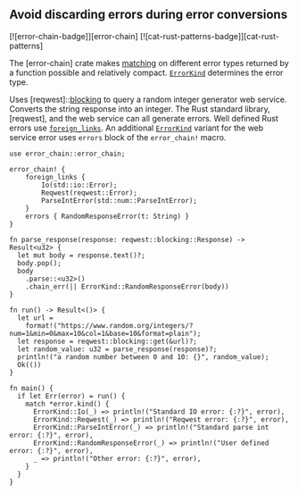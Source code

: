 ## Avoid discarding errors during error conversions

[![error-chain-badge]][error-chain] [![cat-rust-patterns-badge]][cat-rust-patterns]

The  [error-chain] crate makes [matching] on different error types returned by
a function possible and relatively compact. [`ErrorKind`] determines the error
type.

Uses [reqwest]::[blocking] to query a random integer generator web service.  Converts
the string response into an integer. The Rust standard library,
[reqwest], and the web service can all generate errors. Well defined Rust errors
use [`foreign_links`]. An additional [`ErrorKind`] variant for the web service
error uses `errors` block of the `error_chain!` macro.

```rust,edition2021
use error_chain::error_chain;

error_chain! {
    foreign_links {
        Io(std::io::Error);
        Reqwest(reqwest::Error);
        ParseIntError(std::num::ParseIntError);
    }
    errors { RandomResponseError(t: String) }
}

fn parse_response(response: reqwest::blocking::Response) -> Result<u32> {
  let mut body = response.text()?;
  body.pop();
  body
    .parse::<u32>()
    .chain_err(|| ErrorKind::RandomResponseError(body))
}

fn run() -> Result<()> {
  let url =
    format!("https://www.random.org/integers/?num=1&min=0&max=10&col=1&base=10&format=plain");
  let response = reqwest::blocking::get(&url)?;
  let random_value: u32 = parse_response(response)?;
  println!("a random number between 0 and 10: {}", random_value);
  Ok(())
}

fn main() {
  if let Err(error) = run() {
    match *error.kind() {
      ErrorKind::Io(_) => println!("Standard IO error: {:?}", error),
      ErrorKind::Reqwest(_) => println!("Reqwest error: {:?}", error),
      ErrorKind::ParseIntError(_) => println!("Standard parse int error: {:?}", error),
      ErrorKind::RandomResponseError(_) => println!("User defined error: {:?}", error),
      _ => println!("Other error: {:?}", error),
    }
  }
}
```

[`ErrorKind`]: https://docs.rs/error-chain/*/error_chain/example_generated/enum.ErrorKind.html
[`foreign_links`]: https://docs.rs/error-chain/*/error_chain/#foreign-links
[blocking]: https://docs.rs/reqwest/*/reqwest/blocking/index.html
[Matching]:https://docs.rs/error-chain/*/error_chain/#matching-errors
